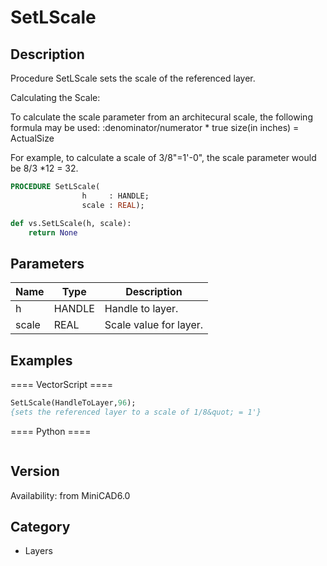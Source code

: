 # SetLScale

## Description
Procedure SetLScale sets the scale of the referenced layer. 

Calculating the Scale:

To calculate the scale parameter from an architecural scale, the following formula may be used:
:denominator/numerator * true size(in inches) = ActualSize

For example, to calculate a scale of 3/8"=1'-0", the scale parameter would be 8/3 *12 = 32.

```pascal
PROCEDURE SetLScale(
				h     : HANDLE;
				scale : REAL);
```

```python
def vs.SetLScale(h, scale):
    return None
```

## Parameters
|Name|Type|Description|
|---|---|---|
|h|HANDLE|Handle to layer.|
|scale|REAL|Scale value for layer.|

## Examples
==== VectorScript ====
```pascal
SetLScale(HandleToLayer,96);
{sets the referenced layer to a scale of 1/8&quot; = 1'}
```
==== Python ====
```python

```

## Version
Availability: from MiniCAD6.0

## Category
* Layers

